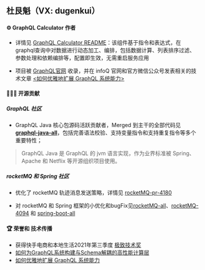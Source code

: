 

## 杜艮魁（VX: dugenkui）

#### ⚙ GraphQL Calculator 作者
- 详情见 [GraphQL Calculator README](https://github.com/graphql-calculator/graphql-calculator)：该组件基于指令和表达式，在graphql查询中对数据进行动态加工、编排，包括数据计算、列表排序过滤、参数处理和依赖编排等，配置即生效，无需重启服务应用

- 项目被 [GraphQL官网](https://graphql.org/code/#java-kotlin) 收录，并在 infoQ 官网和官方微信公众号发表相关的技术文章 [<如何优雅地扩展 GraphQL 系统能力>](https://mp.weixin.qq.com/s/gb4VmvPaBeq8fxRx1A-qAA)


#### 👷🏻‍♂️ 开源贡献

##### GraphQL 社区
- GraphQL Java 核心包源码活跃贡献者，Merged 到主干的全部代码见 [**graphql-java-all**](https://github.com/graphql-java/graphql-java/graphs/contributors?from=2020-03-02&to=2022-04-19&type=c)，包括完善语法校验、支持变量指令和支持重复指令等多个重要特性；
> GraphQL Java 是 GraphQL 的 jvm 语言实现，作为业界标准被 Spring、Apache 和 Netflix 等开源组织项目使用。

##### rocketMQ 和 Spring 社区

- 优化了 rocketMQ 轨迹消息发送策略，详情见 [rocketMQ-pr-4180](https://github.com/apache/rocketmq/pull/4180)

- 对 rocketMQ 和 Spring 框架的小优化和bugFix见[rocketMQ-all](https://github.com/apache/rocketmq/commits?author=dugenkui03)、[rocketMQ-4094](https://github.com/apache/rocketmq/pull/4094) 和 [spring-boot-all](https://github.com/spring-projects/spring-boot/commits?author=dugenkui03) 



#### 🏆 荣誉和 技术传播
- 获得快手电商和本地生活2021年第三季度 [极致技术奖](https://github.com/graphql-calculator/graphql-calculator/blob/main/static/awards_ks.jpg)
- [如何为GraphQL系统构建与Schema解耦的高性能计算层](https://mp.weixin.qq.com/s/cwtKxuE5yHD1_kxejrV9Cw)
- [如何优雅地扩展 GraphQL 系统能力](https://mp.weixin.qq.com/s/gb4VmvPaBeq8fxRx1A-qAA)


